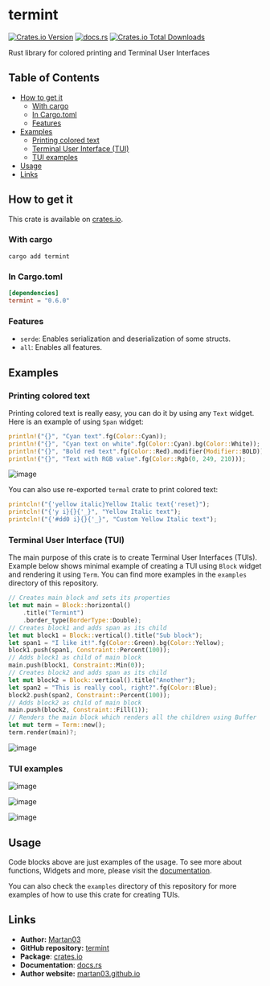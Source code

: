 # termint

[![Crates.io Version](https://img.shields.io/crates/v/termint?logo=rust)](https://crates.io/crates/termint)
[![docs.rs](https://img.shields.io/docsrs/termint?logo=rust)](https://docs.rs/termint/latest/termint/)
[![Crates.io Total Downloads](https://img.shields.io/crates/d/termint)](https://crates.io/crates/termint)

Rust library for colored printing and Terminal User Interfaces

## Table of Contents

- [How to get it](#how-to-get-it)
    - [With cargo](#with-cargo)
    - [In Cargo.toml](#in-cargotoml)
    - [Features](#features)
- [Examples](#examples)
    - [Printing colored text](#printing-colored-text)
    - [Terminal User Interface (TUI)](#terminal-user-interface-tui)
    - [TUI examples](#tui-examples)
- [Usage](#usage)
- [Links](#links)

## How to get it
This crate is available on [crates.io](https://crates.io/crates/termint).

### With cargo
```terminal
cargo add termint
```

### In Cargo.toml
```toml
[dependencies]
termint = "0.6.0"
```

### Features

- `serde`: Enables serialization and deserialization of some structs.
- `all`: Enables all features.

## Examples

### Printing colored text

Printing colored text is really easy, you can do it by using any `Text` 
widget. Here is an example of using `Span` widget:
```rust
println!("{}", "Cyan text".fg(Color::Cyan));
println!("{}", "Cyan text on white".fg(Color::Cyan).bg(Color::White));
println!("{}", "Bold red text".fg(Color::Red).modifier(Modifier::BOLD));
println!("{}", "Text with RGB value".fg(Color::Rgb(0, 249, 210)));
```

![image](https://github.com/Martan03/termint/assets/46300167/c906a565-69b5-4664-9db0-ad89ff457cbb)

You can also use re-exported `termal` crate to print colored text:
```rust
printcln!("{'yellow italic}Yellow Italic text{'reset}");
printcln!("{'y i}{}{'_}", "Yellow Italic text");
printcln!("{'#dd0 i}{}{'_}", "Custom Yellow Italic text");
```

### Terminal User Interface (TUI)

The main purpose of this crate is to create Terminal User Interfaces (TUIs).
Example below shows minimal example of creating a TUI using `Block` widget
and rendering it using `Term`. You can find more examples in the `examples`
directory of this repository.

```rust
// Creates main block and sets its properties
let mut main = Block::horizontal()
    .title("Termint")
    .border_type(BorderType::Double);
// Creates block1 and adds span as its child
let mut block1 = Block::vertical().title("Sub block");
let span1 = "I like it!".fg(Color::Green).bg(Color::Yellow);
block1.push(span1, Constraint::Percent(100));
// Adds block1 as child of main block
main.push(block1, Constraint::Min(0));
// Creates block2 and adds span as its child
let mut block2 = Block::vertical().title("Another");
let span2 = "This is really cool, right?".fg(Color::Blue);
block2.push(span2, Constraint::Percent(100));
// Adds block2 as child of main block
main.push(block2, Constraint::Fill(1));
// Renders the main block which renders all the children using Buffer
let mut term = Term::new();
term.render(main)?;
```

![image](https://github.com/Martan03/termint/assets/46300167/cdd0850b-1952-4c4b-8dec-b49c30d59f6d)

### TUI examples

![image](https://github.com/user-attachments/assets/1e81fad9-dc56-4715-b49b-fbe9153f1b42)

![image](https://github.com/user-attachments/assets/660a3794-723a-494f-b28b-83377d5ebe49)

![image](https://github.com/user-attachments/assets/5c239669-1182-4962-8449-b76107fd574f)

## Usage

Code blocks above are just examples of the usage. To see more about functions,
Widgets and more, please visit the
[documentation](https://docs.rs/termint/latest/termint/).

You can also check the `examples` directory of this repository for more
examples of how to use this crate for creating TUIs.

## Links
- **Author:** [Martan03](https://github.com/Martan03)
- **GitHub repository:** [termint](https://github.com/Martan03/termint)
- **Package**: [crates.io](https://crates.io/crates/termint)
- **Documentation**: [docs.rs](https://docs.rs/termint/latest/termint/)
- **Author website:** [martan03.github.io](https://martan03.github.io)

